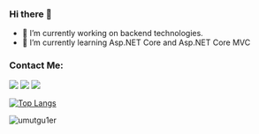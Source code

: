 ### Hi there 👋


- 🔭 I’m currently working on backend technologies.
- 🌱 I’m currently learning  Asp.NET Core and Asp.NET Core MVC


### Contact Me:

[<img src="https://cdn3.iconfinder.com/data/icons/colorful-guache-social-media-logos-1/159/social-media_gmail-64.png"/>](mailto:kagancosar@gmail.com)
[<img target="_blank" src="https://cdn4.iconfinder.com/data/icons/colorful-guache-social-media-logos-1/159/social-media_linkedin-64.png"/>](https://www.linkedin.com/in/kgncsr/)
[<img target="_blank" src="https://cdn2.iconfinder.com/data/icons/colorful-guache-social-media-logos-1/155/social-media_twitter-64.png"/>](https://twitter.com/kgncsr)


[![Top Langs](https://github-readme-stats.vercel.app/api/top-langs/?username=umutgu1er&layout=compact)](https://github.com/anuraghazra/github-readme-stats)

<p align="left"> <img src="https://komarev.com/ghpvc/?username=umutgu1er" alt="umutgu1er" /> </p>
